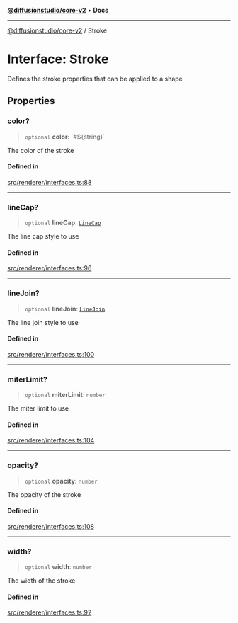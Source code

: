 [**@diffusionstudio/core-v2**](../README.md) • **Docs**

***

[@diffusionstudio/core-v2](../globals.md) / Stroke

# Interface: Stroke

Defines the stroke properties that
can be applied to a shape

## Properties

### color?

> `optional` **color**: \`#$\{string\}\`

The color of the stroke

#### Defined in

[src/renderer/interfaces.ts:88](https://github.com/diffusionstudio/core-v2/blob/ce69ef92917fd6c7f2f6e872cf6c87954dee9b56/src/renderer/interfaces.ts#L88)

***

### lineCap?

> `optional` **lineCap**: [`LineCap`](../type-aliases/LineCap.md)

The line cap style to use

#### Defined in

[src/renderer/interfaces.ts:96](https://github.com/diffusionstudio/core-v2/blob/ce69ef92917fd6c7f2f6e872cf6c87954dee9b56/src/renderer/interfaces.ts#L96)

***

### lineJoin?

> `optional` **lineJoin**: [`LineJoin`](../type-aliases/LineJoin.md)

The line join style to use

#### Defined in

[src/renderer/interfaces.ts:100](https://github.com/diffusionstudio/core-v2/blob/ce69ef92917fd6c7f2f6e872cf6c87954dee9b56/src/renderer/interfaces.ts#L100)

***

### miterLimit?

> `optional` **miterLimit**: `number`

The miter limit to use

#### Defined in

[src/renderer/interfaces.ts:104](https://github.com/diffusionstudio/core-v2/blob/ce69ef92917fd6c7f2f6e872cf6c87954dee9b56/src/renderer/interfaces.ts#L104)

***

### opacity?

> `optional` **opacity**: `number`

The opacity of the stroke

#### Defined in

[src/renderer/interfaces.ts:108](https://github.com/diffusionstudio/core-v2/blob/ce69ef92917fd6c7f2f6e872cf6c87954dee9b56/src/renderer/interfaces.ts#L108)

***

### width?

> `optional` **width**: `number`

The width of the stroke

#### Defined in

[src/renderer/interfaces.ts:92](https://github.com/diffusionstudio/core-v2/blob/ce69ef92917fd6c7f2f6e872cf6c87954dee9b56/src/renderer/interfaces.ts#L92)
